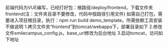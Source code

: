 前端代码为VUE编写，已经打好包：根路径/deploy/frontend，下载文件夹frontend(注：文件夹目录不要修改，代码中按路径引用文件)
如需自己打包，需要进入项目根目录，执行：npm run build demo_template。所需依赖工具安装不做说明
1.拷贝文件夹“frontend”到tomcat/webapps下，部署目录如下
2.修改文件smilecampus_config.js，base_url修改为后台地址
3.启动tomcat，访问如下地址